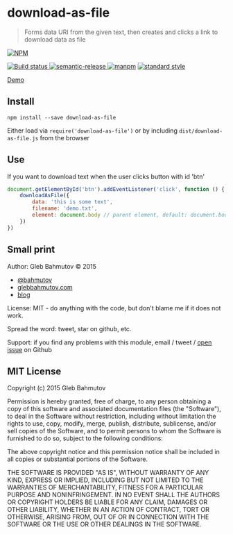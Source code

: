 # download-as-file
> Forms data URI from the given text, then creates and clicks a link to download data as file

[![NPM][download-as-file-icon] ][download-as-file-url]

[![Build status][download-as-file-ci-image] ][download-as-file-ci-url]
[![semantic-release][semantic-image] ][semantic-url]
[![manpm](https://img.shields.io/badge/manpm-%E2%9C%93-3399ff.svg)](https://github.com/bahmutov/manpm)
[![standard style](https://img.shields.io/badge/code%20style-standard-brightgreen.svg)](http://standardjs.com/)

[Demo](http://glebbahmutov.com/download-as-file/)

## Install

    npm install --save download-as-file

Either load via `require('download-as-file')` or by including `dist/download-as-file.js` 
from the browser

## Use

If you want to download text when the user clicks button with id 'btn'

```js
document.getElementById('btn').addEventListener('click', function () {
    downloadAsFile({
        data: 'this is some text',
        filename: 'demo.txt',
        element: document.body // parent element, default: document.body
    })
})
```

## Small print

Author: Gleb Bahmutov &copy; 2015

* [@bahmutov](https://twitter.com/bahmutov)
* [glebbahmutov.com](http://glebbahmutov.com)
* [blog](http://glebbahmutov.com/blog/)

License: MIT - do anything with the code, but don't blame me if it does not work.

Spread the word: tweet, star on github, etc.

Support: if you find any problems with this module, email / tweet /
[open issue][issues] on Github

[issues]: https://github.com/bahmutov/download-as-file/issues

## MIT License

Copyright (c) 2015 Gleb Bahmutov

Permission is hereby granted, free of charge, to any person
obtaining a copy of this software and associated documentation
files (the "Software"), to deal in the Software without
restriction, including without limitation the rights to use,
copy, modify, merge, publish, distribute, sublicense, and/or sell
copies of the Software, and to permit persons to whom the
Software is furnished to do so, subject to the following
conditions:

The above copyright notice and this permission notice shall be
included in all copies or substantial portions of the Software.

THE SOFTWARE IS PROVIDED "AS IS", WITHOUT WARRANTY OF ANY KIND,
EXPRESS OR IMPLIED, INCLUDING BUT NOT LIMITED TO THE WARRANTIES
OF MERCHANTABILITY, FITNESS FOR A PARTICULAR PURPOSE AND
NONINFRINGEMENT. IN NO EVENT SHALL THE AUTHORS OR COPYRIGHT
HOLDERS BE LIABLE FOR ANY CLAIM, DAMAGES OR OTHER LIABILITY,
WHETHER IN AN ACTION OF CONTRACT, TORT OR OTHERWISE, ARISING
FROM, OUT OF OR IN CONNECTION WITH THE SOFTWARE OR THE USE OR
OTHER DEALINGS IN THE SOFTWARE.

[download-as-file-icon]: https://nodei.co/npm/download-as-file.png?downloads=true
[download-as-file-url]: https://npmjs.org/package/download-as-file
[download-as-file-ci-image]: https://travis-ci.org/bahmutov/download-as-file.png?branch=master
[download-as-file-ci-url]: https://travis-ci.org/bahmutov/download-as-file
[semantic-image]: https://img.shields.io/badge/%20%20%F0%9F%93%A6%F0%9F%9A%80-semantic--release-e10079.svg
[semantic-url]: https://github.com/semantic-release/semantic-release

